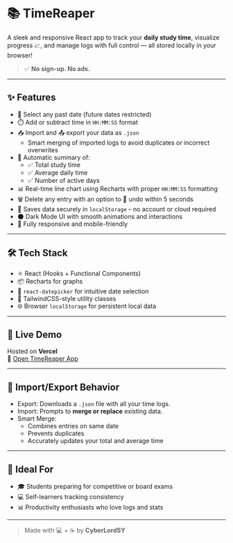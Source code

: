 # 📚 TimeReaper

A sleek and responsive React app to track your **daily study time**, visualize progress 📈, and manage logs with full control — all stored locally in your browser!

> ✅ **No sign-up. No ads.**

---

## ✨ Features

- 📅 Select any past date (future dates restricted)
- ⏱️ Add or subtract time in `HH:MM:SS` format
- 📥 Import and 📤 export your data as `.json`
  - Smart merging of imported logs to avoid duplicates or incorrect overwrites
- 🧮 Automatic summary of:
  - ✅ Total study time
  - ✅ Average daily time
  - ✅ Number of active days
- 📊 Real-time line chart using Recharts with proper `HH:MM:SS` formatting
- 🗑️ Delete any entry with an option to 🔄 undo within 5 seconds
- 💾 Saves data securely in `localStorage` – no account or cloud required
- 🌑 Dark Mode UI with smooth animations and interactions
- 📱 Fully responsive and mobile-friendly

---

## 🛠️ Tech Stack

- ⚛️ React (Hooks + Functional Components)
- 📦 Recharts for graphs
- 🧭 `react-datepicker` for intuitive date selection
- 🎨 TailwindCSS-style utility classes
- 🌐 Browser `localStorage` for persistent local data

---

## 🚀 Live Demo

Hosted on **Vercel**  
🔗 [Open TimeReaper App](https://time-reaper.vercel.app)

---

## 📂 Import/Export Behavior

- Export: Downloads a `.json` file with all your time logs.
- Import: Prompts to **merge or replace** existing data.
- Smart Merge:
  - Combines entries on same date
  - Prevents duplicates
  - Accurately updates your total and average time

---

## 🧠 Ideal For

- 🎓 Students preparing for competitive or board exams
- 💻 Self-learners tracking consistency
- 📊 Productivity enthusiasts who love logs and stats

---

> Made with 💻 + ☕ by **CyberLordSY**
